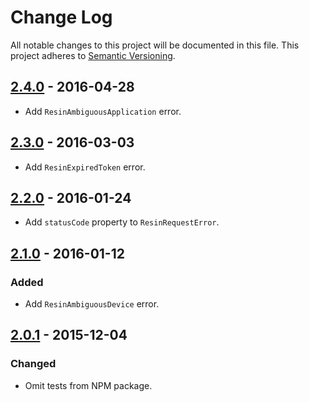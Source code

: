 # Change Log

All notable changes to this project will be documented in this file.
This project adheres to [Semantic Versioning](http://semver.org/).

## [2.4.0] - 2016-04-28

- Add `ResinAmbiguousApplication` error.

## [2.3.0] - 2016-03-03

- Add `ResinExpiredToken` error.

## [2.2.0] - 2016-01-24

- Add `statusCode` property to `ResinRequestError`.

## [2.1.0] - 2016-01-12

### Added

- Add `ResinAmbiguousDevice` error.

## [2.0.1] - 2015-12-04

### Changed

- Omit tests from NPM package.

[2.4.0]: https://github.com/resin-io/resin-errors/compare/v2.3.0...v2.4.0
[2.3.0]: https://github.com/resin-io/resin-errors/compare/v2.2.0...v2.3.0
[2.2.0]: https://github.com/resin-io/resin-errors/compare/v2.1.0...v2.2.0
[2.1.0]: https://github.com/resin-io/resin-errors/compare/v2.0.1...v2.1.0
[2.0.1]: https://github.com/resin-io/resin-errors/compare/v2.0.0...v2.0.1

